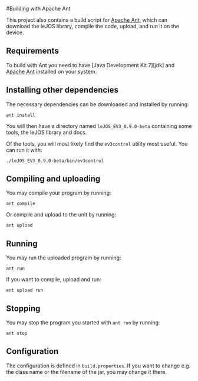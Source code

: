 #Building with Apache Ant

This project also contains a build script for [Apache Ant][ant], which can
download the leJOS library, compile the code, upload, and run it on the device.

## Requirements

To build with Ant you need to have [Java Development Kit 7][jdk] and
[Apache Ant][ant-download] installed on your system.

[ant]: http://ant.apache.org/
[jdk7]: http://www.oracle.com/technetwork/java/javase/downloads/jdk8-downloads-2133151.html
[ant-download]: http://ant.apache.org/bindownload.cgi

## Installing other dependencies

The necessary dependencies can be downloaded and installed by running:

    ant install

You will then have a directory named `leJOS_EV3_0.9.0-beta` containing some
tools, the leJOS library and docs.

Of the tools, you will most likely find the `ev3control` utility most
useful. You can run it with:

    ./leJOS_EV3_0.9.0-beta/bin/ev3control

## Compiling and uploading

You may compile your program by running:

    ant compile

Or compile and upload to the unit by running:

    ant upload

## Running

You may run the uploaded program by running:

    ant run

If you want to compile, upload and run:

    ant upload run

## Stopping

You may stop the program you started with `ant run` by running:

    ant stop

## Configuration

The configuration is defined in `build.properties`. If you want to change e.g.
the class name or the filename of the jar, you may change it there.
